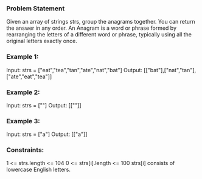 ### Problem Statement
Given an array of strings strs, group the anagrams together. You can return the answer in any order.
An Anagram is a word or phrase formed by rearranging the letters of a different word or phrase, typically using all the original letters exactly once.

### Example 1:
Input: strs = ["eat","tea","tan","ate","nat","bat"]
Output: [["bat"],["nat","tan"],["ate","eat","tea"]]

### Example 2:
Input: strs = [""]
Output: [[""]]

### Example 3:
Input: strs = ["a"]
Output: [["a"]]

### Constraints:
1 <= strs.length <= 104
0 <= strs[i].length <= 100
strs[i] consists of lowercase English letters.